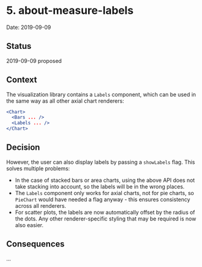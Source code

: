 # 5. about-measure-labels

Date: 2019-09-09

## Status

2019-09-09 proposed

## Context

The visualization library contains a `Labels` component, which can be used in the same way as all other axial chart renderers:

```jsx
<Chart>
  <Bars ... />
  <Labels ... />
</Chart>
```

## Decision

However, the user can also display labels by passing a `showLabels` flag. This solves multiple problems:

- In the case of stacked bars or area charts, using the above API does not take stacking into account, so the labels will be in the wrong places.
- The `Labels` component only works for axial charts, not for pie charts, so `PieChart` would have needed a flag anyway - this ensures consistency across all renderers.
- For scatter plots, the labels are now automatically offset by the radius of the dots. Any other renderer-specific styling that may be required is now also easier.

## Consequences

...
